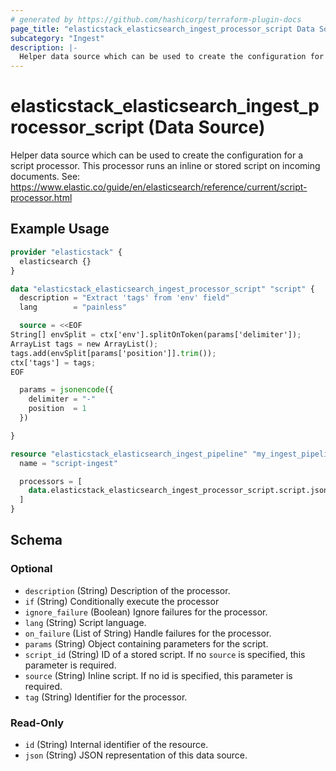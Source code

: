 ```yaml
---
# generated by https://github.com/hashicorp/terraform-plugin-docs
page_title: "elasticstack_elasticsearch_ingest_processor_script Data Source - terraform-provider-elasticstack"
subcategory: "Ingest"
description: |-
  Helper data source which can be used to create the configuration for a script processor. This processor runs an inline or stored script on incoming documents. See: https://www.elastic.co/guide/en/elasticsearch/reference/current/script-processor.html
---
```


# elasticstack_elasticsearch_ingest_processor_script (Data Source)

Helper data source which can be used to create the configuration for a script processor. This processor runs an inline or stored script on incoming documents. See: https://www.elastic.co/guide/en/elasticsearch/reference/current/script-processor.html

## Example Usage

```terraform
provider "elasticstack" {
  elasticsearch {}
}

data "elasticstack_elasticsearch_ingest_processor_script" "script" {
  description = "Extract 'tags' from 'env' field"
  lang        = "painless"

  source = <<EOF
String[] envSplit = ctx['env'].splitOnToken(params['delimiter']);
ArrayList tags = new ArrayList();
tags.add(envSplit[params['position']].trim());
ctx['tags'] = tags;
EOF

  params = jsonencode({
    delimiter = "-"
    position  = 1
  })

}

resource "elasticstack_elasticsearch_ingest_pipeline" "my_ingest_pipeline" {
  name = "script-ingest"

  processors = [
    data.elasticstack_elasticsearch_ingest_processor_script.script.json
  ]
}
```

<!-- schema generated by tfplugindocs -->
## Schema

### Optional

- `description` (String) Description of the processor.
- `if` (String) Conditionally execute the processor
- `ignore_failure` (Boolean) Ignore failures for the processor.
- `lang` (String) Script language.
- `on_failure` (List of String) Handle failures for the processor.
- `params` (String) Object containing parameters for the script.
- `script_id` (String) ID of a stored script. If no `source` is specified, this parameter is required.
- `source` (String) Inline script. If no id is specified, this parameter is required.
- `tag` (String) Identifier for the processor.

### Read-Only

- `id` (String) Internal identifier of the resource.
- `json` (String) JSON representation of this data source.
